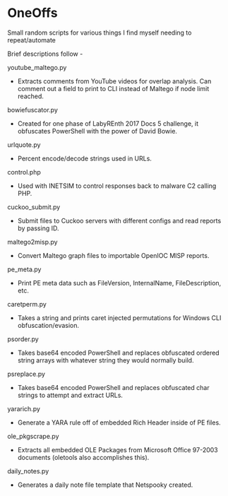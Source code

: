 # OneOffs
Small random scripts for various things I find myself needing to repeat/automate

Brief descriptions follow -

youtube_maltego.py
* Extracts comments from YouTube videos for overlap analysis. Can comment out a field to print to CLI instead of Maltego if node limit reached.

bowiefuscator.py
* Created for one phase of LabyREnth 2017 Docs 5 challenge, it obfuscates PowerShell with the power of David Bowie.

urlquote.py
* Percent encode/decode strings used in URLs.

control.php
* Used with INETSIM to control responses back to malware C2 calling PHP.

cuckoo_submit.py
* Submit files to Cuckoo servers with different configs and read reports by passing ID.

maltego2misp.py
* Convert Maltego graph files to importable OpenIOC MISP reports.

pe_meta.py
* Print PE meta data such as FileVersion, InternalName, FileDescription, etc.

caretperm.py
* Takes a string and prints caret injected permutations for Windows CLI obfuscation/evasion.

psorder.py
* Takes base64 encoded PowerShell and replaces obfuscated ordered string arrays with whatever string they would normally build.

psreplace.py
* Takes base64 encoded PowerShell and replaces obfuscated char strings to attempt and extract URLs.

yararich.py
* Generate a YARA rule off of embedded Rich Header inside of PE files.

ole_pkgscrape.py
* Extracts all embedded OLE Packages from Microsoft Office 97-2003 documents (oletools also accomplishes this).

daily_notes.py
* Generates a daily note file template that Netspooky created.
